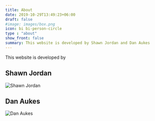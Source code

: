 ```yaml
---
title: About
date: 2019-10-29T13:49:23+06:00
draft: false
#image: images/box.png
icon: bi bi-person-circle
type : "about"
show_front: false
summary: This website is developed by Shawn Jordan and Dan Aukes
---
```


This website is developed by

## Shawn Jordan
![Shawn Jordan](/images/shawn-jordan-thumb.jpg)

## Dan Aukes
![Dan Aukes](/images/daniel-aukes.jpg)
